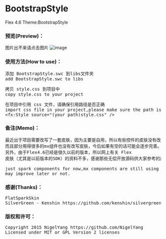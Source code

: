 # BootstrapStyle
Flex 4.6 Theme:BootstrapStyle

### 预览(Preview)：

图片出不来请点击图片
![image](https://github.com/NigelYang/BootstrapStyle/raw/master/screenshot.png)

### 使用方法(How to use)：  
<pre>
添加 BootstrapStyle.swc 到libs文件夹
add BootstrapStyle.swc to libs
</pre>

<pre>
拷贝 style.css 到项目中
copy style.css to your project
</pre>

<pre>
在项目中引用 css 文件，请确保引用路径是否正确
import css file in your project,please make sure the path is right or not
&lt;fx:Style source=&quot;(your path)style.css&quot; /&gt;
</pre>

### 备注(Memo)：
<pre>
最近出于项目需要改写了一套皮肤，因为主要是自用，所以有些控件的皮肤没有改写
而且部分用得很多的mx组件也没有改写皮肤，今后如果有空的话可能会逐步完善。
另外，由于Flex4.6已经是很久以前的版本，所以网上有关 Flex
皮肤（尤其是以前版本的SDK）的资料不多，感谢那些无偿开放源码供大家参考的前辈们。 

just spark components for now,mx components are still using default skins.
may improve later or not. 
</pre>

### 感谢(Thanks)：
<pre>
FlatSparkSkin
SilverGreen - Kenshin https://github.com/kenshin/silvergreen
</pre>

### 版权和许可：
<pre>
Copyright 2015 NigelYang https://github.com/NigelYang
Licensed under MIT or GPL Version 2 licenses
<pre>
